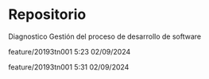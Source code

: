# Repositorio
Diagnostico Gestión del proceso de desarrollo de software

feature/20193tn001 5:23 02/09/2024


feature/20193tn001 5:31 02/09/2024